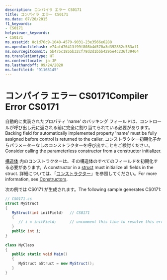 ```yaml
---
description: コンパイラ エラー CS0171
title: コンパイラ エラー CS0171
ms.date: 07/20/2015
f1_keywords:
- CS0171
helpviewer_keywords:
- CS0171
ms.assetid: 8c1d76c9-1048-4579-9031-23e3566e6288
ms.openlocfilehash: e74afd76413f99f808b4d570a3d392852c583af1
ms.sourcegitcommit: 5b475c1855b32cf78d2d1bbb4295e4c236f39464
ms.translationtype: HT
ms.contentlocale: ja-JP
ms.lasthandoff: 09/24/2020
ms.locfileid: "91163145"
---
```

# <a name="compiler-error-cs0171"></a><span data-ttu-id="9caba-103">コンパイラ エラー CS0171</span><span class="sxs-lookup"><span data-stu-id="9caba-103">Compiler Error CS0171</span></span>

<span data-ttu-id="9caba-104">自動的に実装されたプロパティ 'name' のバッキング フィールドは、コントロールが呼び出し元に返される前に完全に割り当てられている必要があります。</span><span class="sxs-lookup"><span data-stu-id="9caba-104">Backing field for automatically implemented property 'name' must be fully assigned before control is returned to the caller.</span></span> <span data-ttu-id="9caba-105">コンストラクター初期化子からパラメーターなしのコンストラクターを呼び出すことをご検討ください。</span><span class="sxs-lookup"><span data-stu-id="9caba-105">Consider calling the parameterless constructor from a constructor initializer.</span></span>  
  
 <span data-ttu-id="9caba-106">[構造体](../language-reference/builtin-types/struct.md) 内のコンストラクターは、その構造体のすべてのフィールドを初期化する必要があります。</span><span class="sxs-lookup"><span data-stu-id="9caba-106">A constructor in a [struct](../language-reference/builtin-types/struct.md) must initialize all fields in the struct.</span></span> <span data-ttu-id="9caba-107">詳細については、「[コンストラクター](../programming-guide/classes-and-structs/constructors.md)」を参照してください。</span><span class="sxs-lookup"><span data-stu-id="9caba-107">For more information, see [Constructors](../programming-guide/classes-and-structs/constructors.md).</span></span>  
  
 <span data-ttu-id="9caba-108">次の例では CS0171 が生成されます。</span><span class="sxs-lookup"><span data-stu-id="9caba-108">The following sample generates CS0171:</span></span>  
  
```csharp  
// CS0171.cs  
struct MyStruct  
{  
   MyStruct(int initField)   // CS0171  
   {  
      // i = initField;      // uncomment this line to resolve this error  
   }  
   public int i;  
}  
  
class MyClass  
{  
   public static void Main()  
   {  
      MyStruct aStruct = new MyStruct();  
   }  
}  
```
